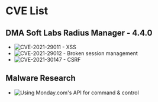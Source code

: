 # CVE List

## DMA Soft Labs Radius Manager - 4.4.0

* ![CVE-2021-29011 - XSS](https://github.com/1d8/publications/tree/main/cve-2021-29011)
* ![CVE-2021-29012 - Broken session management](https://github.com/1d8/publications/tree/main/cve-2021-29012)
* ![CVE-2021-30147 - CSRF](https://github.com/1d8/publications/tree/main/cve-2021-30147)


## Malware Research

* ![Using Monday.com's API for command & control](https://github.com/1d8/publications/tree/main/monday-cnc)
